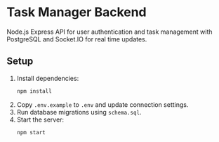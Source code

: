 # Task Manager Backend

Node.js Express API for user authentication and task management with PostgreSQL and Socket.IO for real time updates.

## Setup

1. Install dependencies:
   ```bash
   npm install
   ```
2. Copy `.env.example` to `.env` and update connection settings.
3. Run database migrations using `schema.sql`.
4. Start the server:
   ```bash
   npm start
   ```
